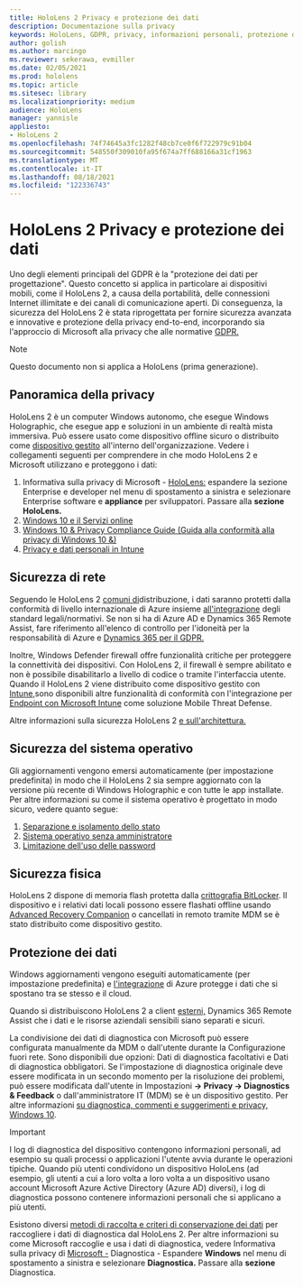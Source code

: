 ```yaml
---
title: HoloLens 2 Privacy e protezione dei dati
description: Documentazione sulla privacy
keywords: HoloLens, GDPR, privacy, informazioni personali, protezione dei dati
author: golish
ms.author: marcingo
ms.reviewer: sekerawa, evmiller
ms.date: 02/05/2021
ms.prod: hololens
ms.topic: article
ms.sitesec: library
ms.localizationpriority: medium
audience: HoloLens
manager: yannisle
appliesto:
- HoloLens 2
ms.openlocfilehash: 74f74645a3fc1282f48cb7ce0f6f722979c91b04
ms.sourcegitcommit: 548550f309010fa95f674a7ff688166a31cf1963
ms.translationtype: MT
ms.contentlocale: it-IT
ms.lasthandoff: 08/18/2021
ms.locfileid: "122336743"
---
```

# <a name="hololens-2-privacy-and-data-protection"></a>HoloLens 2 Privacy e protezione dei dati

Uno degli elementi principali del GDPR è la "protezione dei dati per progettazione". Questo concetto si applica in particolare ai dispositivi mobili, come il HoloLens 2, a causa della portabilità, delle connessioni Internet illimitate e dei canali di comunicazione aperti. Di conseguenza, la sicurezza del [](/hololens/security-architecture) HoloLens 2 è stata riprogettata per fornire sicurezza avanzata e innovative e protezione della privacy end-to-end, incorporando sia l'approccio di Microsoft alla privacy che alle normative [GDPR.](https://privacy.microsoft.com/)

 >[!NOTE]
> Questo documento non si applica a HoloLens (prima generazione).

## <a name="privacy-overview"></a>Panoramica della privacy

HoloLens 2 è un computer Windows autonomo, che esegue Windows Holographic, che esegue app e soluzioni in un ambiente di realtà mista immersiva. Può essere usato come dispositivo offline sicuro o distribuito come [dispositivo gestito](/mem/intune/fundamentals/windows-holographic-for-business) all'interno dell'organizzazione. Vedere i collegamenti seguenti per comprendere in che modo HoloLens 2 e Microsoft utilizzano e proteggono i dati:

1. Informativa sulla privacy di Microsoft -  [HoloLens:](https://privacy.microsoft.com/privacystatement) espandere la sezione Enterprise e developer nel menu di spostamento a sinistra e selezionare Enterprise software e **appliance** per sviluppatori. Passare alla **sezione HoloLens.**
2. [Windows 10 e il Servizi online](https://privacy.microsoft.com/windows10privacy)
3. [Windows 10 & Privacy Compliance Guide (Guida alla conformità alla privacy di Windows 10 &)](/windows/privacy/windows-10-and-privacy-compliance)
4. [Privacy e dati personali in Intune](/mem/intune/protect/privacy-personal-data)

## <a name="network-security"></a>Sicurezza di rete
Seguendo le HoloLens 2 [comuni di](/hololens/common-scenarios)distribuzione, i dati saranno protetti dalla conformità di livello internazionale di Azure insieme [all'integrazione](/azure/compliance/) degli standard legali/normativi. Se non si ha di Azure AD e Dynamics 365 Remote Assist, fare riferimento all'elenco di controllo per l'idoneità per la responsabilità di Azure e [Dynamics 365 per il GDPR.](/compliance/regulatory/gdpr-arc-azure-dynamics)

Inoltre, Windows Defender firewall offre funzionalità critiche per proteggere la connettività dei dispositivi. Con HoloLens 2, il firewall è sempre abilitato e non è possibile disabilitarlo a livello di codice o tramite l'interfaccia utente. Quando il HoloLens 2 viene distribuito come dispositivo gestito con [Intune,](/mem/intune/protect/device-compliance-get-started)sono disponibili altre funzionalità di conformità con l'integrazione per [Endpoint con Microsoft Intune](/mem/intune/protect/advanced-threat-protection) come soluzione Mobile Threat Defense.

Altre informazioni sulla sicurezza HoloLens 2 [e sull'architettura.](/hololens/security-architecture)

## <a name="os-security"></a>Sicurezza del sistema operativo
Gli aggiornamenti vengono emersi automaticamente (per impostazione predefinita) in modo che il HoloLens 2 sia sempre aggiornato con la versione più recente di Windows Holographic e con tutte le app installate. Per altre informazioni su come il sistema operativo è progettato in modo sicuro, vedere quanto segue:

1. [Separazione e isolamento dello stato](/hololens/security-state-separation-isolation)
1. [Sistema operativo senza amministratore](/hololens/security-adminless-os)
1. [Limitazione dell'uso delle password](/hololens/security-limiting-password-use)

## <a name="physical-security"></a>Sicurezza fisica
HoloLens 2 dispone di memoria flash protetta dalla [crittografia BitLocker](/hololens/security-encryption-data-protection). Il dispositivo e i relativi dati locali possono essere flashati offline usando [Advanced Recovery Companion](https://www.microsoft.com/p/advanced-recovery-companion/9p74z35sfrs8#activetab=pivot:overviewtab) o cancellati in remoto tramite MDM se è stato distribuito come dispositivo gestito.

## <a name="data-protection"></a>Protezione dei dati
Windows aggiornamenti vengono eseguiti automaticamente (per impostazione predefinita) e [l'integrazione](/hololens/security-encryption-data-protection#Azure-integration) di Azure protegge i dati che si spostano tra se stesso e il cloud.

Quando si distribuiscono HoloLens 2 a client [esterni,](/hololens/hololens2-deployment-guide) Dynamics 365 Remote Assist che i dati e le risorse aziendali sensibili siano separati e sicuri.

La condivisione dei dati di diagnostica con Microsoft può essere configurata manualmente da MDM o dall'utente durante la Configurazione fuori rete. Sono disponibili due opzioni: Dati di diagnostica facoltativi e Dati di diagnostica obbligatori. Se l'impostazione di diagnostica originale deve essere modificata in un secondo momento per la risoluzione dei problemi, può essere modificata dall'utente in Impostazioni **-> Privacy -> Diagnostics & Feedback** o dall'amministratore IT (MDM) se è un dispositivo gestito. Per altre informazioni [su diagnostica, commenti e suggerimenti e privacy, Windows 10](https://support.microsoft.com/windows/diagnostics-feedback-and-privacy-in-windows-10-28808a2b-a31b-dd73-dcd3-4559a5199319).

> [!Important]
> I log di diagnostica del dispositivo contengono informazioni personali, ad esempio su quali processi o applicazioni l'utente avvia durante le operazioni tipiche. Quando più utenti condividono un dispositivo HoloLens (ad esempio, gli utenti a cui a loro volta a loro volta a un dispositivo usano account Microsoft Azure Active Directory (Azure AD) diversi), i log di diagnostica possono contenere informazioni personali che si applicano a più utenti.

Esistono diversi [metodi di raccolta e criteri di conservazione dei dati](/hololens/hololens-diagnostic-logs) per raccogliere i dati di diagnostica dal HoloLens 2.  Per altre informazioni su come Microsoft raccoglie e usa i dati di diagnostica, vedere Informativa sulla privacy di [Microsoft -](https://privacy.microsoft.com/privacystatement) Diagnostica - Espandere **Windows** nel menu di spostamento a sinistra e selezionare **Diagnostica.** Passare alla **sezione** Diagnostica.
